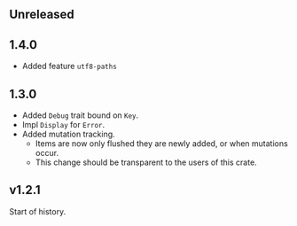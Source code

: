 ## Unreleased

## 1.4.0

- Added feature `utf8-paths`

## 1.3.0

- Added `Debug` trait bound on `Key`.
- Impl `Display` for `Error`.
- Added mutation tracking.
  - Items are now only flushed they are newly added, or when mutations occur.
  - This change should be transparent to the users of this crate.

## v1.2.1

Start of history.
